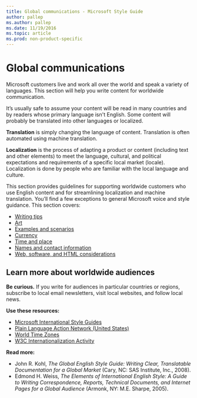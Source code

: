 ```yaml
---
title: Global communications - Microsoft Style Guide
author: pallep
ms.author: pallep
ms.date: 11/19/2016
ms.topic: article
ms.prod: non-product-specific
---
```


# Global communications

Microsoft
customers live and work all over the world and speak a variety of
languages. This section will help you write content for worldwide
communication.

It’s
usually safe to assume your content will be read in many countries and
by readers whose primary language isn't English. Some content
will probably be translated into other languages or localized. 

**Translation** is simply changing the language of content. Translation is often automated using machine translation.

**Localization** is
the process of adapting a product or content (including text
and other elements) to meet the language, cultural, and political
expectations and requirements of a specific local market (locale). Localization is done by people who are familiar with the local language and culture.

This
section provides guidelines for supporting worldwide customers who use
English content and for streamlining localization and machine
translation. You’ll find a few exceptions to general Microsoft voice and
style guidance. This section covers:

  - [Writing tips](/style-guide/global-communications/writing-tips)
  - [Art](/style-guide/global-communications/art)
  - [Examples and scenarios](/style-guide/global-communications/examples-scenarios)
  - [Currency](/style-guide/global-communications/currency)
  - [Time and place](/style-guide/global-communications/time-place)
  - [Names and contact information](/style-guide/global-communications/names-contact-information)
  - [Web, software, and HTML considerations](/style-guide/global-communications/web-software-html-considerations)

## Learn more about worldwide audiences

**Be curious.**
If you write for audiences in particular countries or regions,
subscribe to local email newsletters, visit local websites, and
follow local news. 

**Use these resources:**

  - [Microsoft International Style Guides](https://www.microsoft.com/en-us/language/StyleGuides)
  - [Plain Language Action Network (United States)](http://www.plainlanguage.gov/)
  - [World Time Zones](http://www.worldtimeserver.com/)
  - [W3C Internationalization Activity](http://www.w3.org/international/)

**Read more:**

  - John R. Kohl, *The Global English Style Guide: Writing Clear, Translatable Documentation for a Global Market* (Cary, NC: SAS Institute, Inc., 2008).
  - Edmond H. Weiss, *The
    Elements of International English Style: A Guide to Writing
    Correspondence, Reports, Technical Documents, and Internet Pages for a
    Global Audience* (Armonk, NY: M.E. Sharpe, 2005). 
